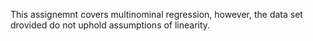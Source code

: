 This assignemnt covers multinominal regression, however, the data set drovided do not uphold assumptions of linearity. 
